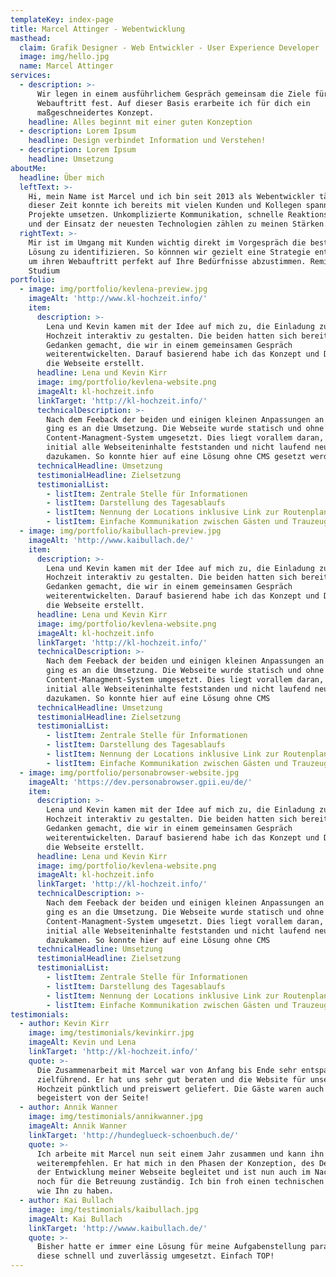 ```yaml
---
templateKey: index-page
title: Marcel Attinger - Webentwicklung
masthead:
  claim: Grafik Designer - Web Entwickler - User Experience Developer
  image: img/hello.jpg
  name: Marcel Attinger
services:
  - description: >-
      Wir legen in einem ausführlichem Gespräch gemeinsam die Ziele für deinen
      Webauftritt fest. Auf dieser Basis erarbeite ich für dich ein
      maßgeschneidertes Konzept.
    headline: Alles beginnt mit einer guten Konzeption
  - description: Lorem Ipsum
    headline: Design verbindet Information und Verstehen!
  - description: Lorem Ipsum
    headline: Umsetzung
aboutMe:
  headline: Über mich
  leftText: >-
    Hi, mein Name ist Marcel und ich bin seit 2013 als Webentwickler tätig. In
    dieser Zeit konnte ich bereits mit vielen Kunden und Kollegen spannende
    Projekte umsetzen. Unkomplizierte Kommunikation, schnelle Reaktionszeiten
    und der Einsatz der neuesten Technologien zählen zu meinen Stärken.
  rightText: >-
    Mir ist im Umgang mit Kunden wichtig direkt im Vorgespräch die bestmögliche
    Lösung zu identifizieren. So könnnen wir gezielt eine Strategie entwickeln
    um ihren Webauftritt perfekt auf Ihre Bedürfnisse abzustimmen. Reminder
    Studium
portfolio:
  - image: img/portfolio/kevlena-preview.jpg
    imageAlt: 'http://www.kl-hochzeit.info/'
    item:
      description: >-
        Lena und Kevin kamen mit der Idee auf mich zu, die Einladung zu Ihrer
        Hochzeit interaktiv zu gestalten. Die beiden hatten sich bereits erste
        Gedanken gemacht, die wir in einem gemeinsamen Gespräch
        weiterentwickelten. Darauf basierend habe ich das Konzept und Design für
        die Webseite erstellt.
      headline: Lena und Kevin Kirr
      image: img/portfolio/kevlena-website.png
      imageAlt: kl-hochzeit.info
      linkTarget: 'http://kl-hochzeit.info/'
      technicalDescription: >-
        Nach dem Feeback der beiden und einigen kleinen Anpassungen an der Optik
        ging es an die Umsetzung. Die Webseite wurde statisch und ohne
        Content-Managment-System umgesetzt. Dies liegt vorallem daran, dass
        initial alle Webseiteninhalte feststanden und nicht laufend neue Inhalte
        dazukamen. So konnte hier auf eine Lösung ohne CMS gesetzt werden.
      technicalHeadline: Umsetzung
      testimonialHeadline: Zielsetzung
      testimonialList:
        - listItem: Zentrale Stelle für Informationen
        - listItem: Darstellung des Tagesablaufs
        - listItem: Nennung der Locations inklusive Link zur Routenplanung
        - listItem: Einfache Kommunikation zwischen Gästen und Trauzeugen für Rückfragen
  - image: img/portfolio/kaibullach-preview.jpg
    imageAlt: 'http://www.kaibullach.de/'
    item:
      description: >-
        Lena und Kevin kamen mit der Idee auf mich zu, die Einladung zu Ihrer
        Hochzeit interaktiv zu gestalten. Die beiden hatten sich bereits erste
        Gedanken gemacht, die wir in einem gemeinsamen Gespräch
        weiterentwickelten. Darauf basierend habe ich das Konzept und Design für
        die Webseite erstellt.
      headline: Lena und Kevin Kirr
      image: img/portfolio/kevlena-website.png
      imageAlt: kl-hochzeit.info
      linkTarget: 'http://kl-hochzeit.info/'
      technicalDescription: >-
        Nach dem Feeback der beiden und einigen kleinen Anpassungen an der Optik
        ging es an die Umsetzung. Die Webseite wurde statisch und ohne
        Content-Managment-System umgesetzt. Dies liegt vorallem daran, dass
        initial alle Webseiteninhalte feststanden und nicht laufend neue Inhalte
        dazukamen. So konnte hier auf eine Lösung ohne CMS
      technicalHeadline: Umsetzung
      testimonialHeadline: Zielsetzung
      testimonialList:
        - listItem: Zentrale Stelle für Informationen
        - listItem: Darstellung des Tagesablaufs
        - listItem: Nennung der Locations inklusive Link zur Routenplanung
        - listItem: Einfache Kommunikation zwischen Gästen und Trauzeugen für Rückfragen
  - image: img/portfolio/personabrowser-website.jpg
    imageAlt: 'https://dev.personabrowser.gpii.eu/de/'
    item:
      description: >-
        Lena und Kevin kamen mit der Idee auf mich zu, die Einladung zu Ihrer
        Hochzeit interaktiv zu gestalten. Die beiden hatten sich bereits erste
        Gedanken gemacht, die wir in einem gemeinsamen Gespräch
        weiterentwickelten. Darauf basierend habe ich das Konzept und Design für
        die Webseite erstellt.
      headline: Lena und Kevin Kirr
      image: img/portfolio/kevlena-website.png
      imageAlt: kl-hochzeit.info
      linkTarget: 'http://kl-hochzeit.info/'
      technicalDescription: >-
        Nach dem Feeback der beiden und einigen kleinen Anpassungen an der Optik
        ging es an die Umsetzung. Die Webseite wurde statisch und ohne
        Content-Managment-System umgesetzt. Dies liegt vorallem daran, dass
        initial alle Webseiteninhalte feststanden und nicht laufend neue Inhalte
        dazukamen. So konnte hier auf eine Lösung ohne CMS
      technicalHeadline: Umsetzung
      testimonialHeadline: Zielsetzung
      testimonialList:
        - listItem: Zentrale Stelle für Informationen
        - listItem: Darstellung des Tagesablaufs
        - listItem: Nennung der Locations inklusive Link zur Routenplanung
        - listItem: Einfache Kommunikation zwischen Gästen und Trauzeugen für Rückfragen
testimonials:
  - author: Kevin Kirr
    image: img/testimonials/kevinkirr.jpg
    imageAlt: Kevin und Lena
    linkTarget: 'http://kl-hochzeit.info/'
    quote: >-
      Die Zusammenarbeit mit Marcel war von Anfang bis Ende sehr entspannt und
      zielführend. Er hat uns sehr gut beraten und die Website für unsere
      Hochzeit pünktlich und preiswert geliefert. Die Gäste waren auch alle
      begeistert von der Seite!
  - author: Annik Wanner
    image: img/testimonials/annikwanner.jpg
    imageAlt: Annik Wanner
    linkTarget: 'http://hundeglueck-schoenbuch.de/'
    quote: >-
      Ich arbeite mit Marcel nun seit einem Jahr zusammen und kann ihn nur
      weiterempfehlen. Er hat mich in den Phasen der Konzeption, des Designs und
      der Entwicklung meiner Webseite begleitet und ist nun auch im Nachgang
      noch für die Betreuung zuständig. Ich bin froh einen technischen Partner
      wie Ihn zu haben.
  - author: Kai Bullach
    image: img/testimonials/kaibullach.jpg
    imageAlt: Kai Bullach
    linkTarget: 'http://wwww.kaibullach.de/'
    quote: >-
      Bisher hatte er immer eine Lösung für meine Aufgabenstellung parat und hat
      diese schnell und zuverlässig umgesetzt. Einfach TOP!
---
```



